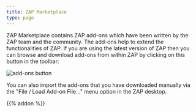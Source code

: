 ```yaml
---
title: ZAP Marketplace
type: page
---
```


ZAP Marketplace contains ZAP add-ons which have been written by the ZAP team and the community. The add-ons help to extend the functionalities of ZAP. 
If you are using the latest version of ZAP then you can browse and download add-ons from within ZAP by clicking on this button in the toolbar:

![add-ons button](img/zap-screenshot-browse-addons.png)

You can also import the add-ons that you have downloaded manually via the "File / Load Add-on File..." menu option in the ZAP desktop.

{{% addon %}}
